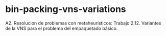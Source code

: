 # bin-packing-vns-variations
A2. Resolucion de problemas con metaheurísticos: Trabajo 2.12. Variantes de la VNS para el problema del empaquetado básico. 
